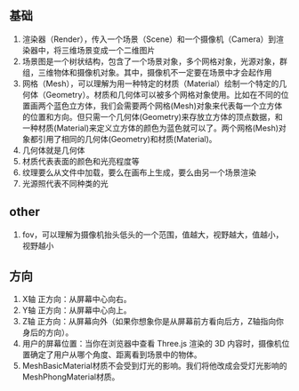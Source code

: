 ## 基础
1. 渲染器（Render），传入一个场景（Scene）和一个摄像机（Camera）到渲染器中，将三维场景变成一个二维图片
2. 场景图是一个树状结构，包含了一个场景对象，多个网格对象，光源对象，群组，三维物体和摄像机对象。其中，摄像机不一定要在场景中才会起作用
3. 网格（Mesh），可以理解为用一种特定的材质（Material）绘制一个特定的几何体（Geometry）。材质和几何体可以被多个网格对象使用。比如在不同的位置画两个蓝色立方体，我们会需要两个网格(Mesh)对象来代表每一个立方体的位置和方向。但只需一个几何体(Geometry)来存放立方体的顶点数据，和一种材质(Material)来定义立方体的颜色为蓝色就可以了。两个网格(Mesh)对象都引用了相同的几何体(Geometry)和材质(Material)。
4. 几何体就是几何体
5. 材质代表表面的颜色和光亮程度等
6. 纹理要么从文件中加载，要么在画布上生成，要么由另一个场景渲染
7. 光源照代表不同种类的光

## other
1. fov，可以理解为摄像机抬头低头的一个范围，值越大，视野越大，值越小，视野越小

## 方向
1. X轴 正方向：从屏幕中心向右。
2. Y轴 正方向：从屏幕中心向上。
3. Z轴 正方向：从屏幕向外（如果你想象你是从屏幕前方看向后方，Z轴指向你身后的方向）。
4. 用户的屏幕位置：当你在浏览器中查看 Three.js 渲染的 3D 内容时，摄像机位置确定了用户从哪个角度、距离看到场景中的物体。
5. MeshBasicMaterial材质不会受到灯光的影响。我们将他改成会受灯光影响的MeshPhongMaterial材质。